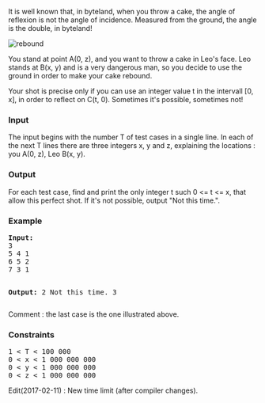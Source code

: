 <p>It is well known that, in byteland, when you throw a cake, the angle of reflexion is not the angle of incidence. Measured from the ground, the angle is the double, in byteland!</p>
<p><img title="rebound" src="../../content/francky:rebound-fig2" alt="rebound"></p>
<p>You stand at point A(0, z), and you want to throw a cake in Leo's face. Leo stands at B(x, y) and is a very dangerous man, so you decide to use the ground in order to make your cake rebound.</p>
<p>Your shot is precise only if you can use an integer value t in the intervall [0, x], in order to reflect on C(t, 0). Sometimes it's possible, sometimes not!</p>
<h3>Input</h3>
<p>The input begins with the number T of test cases in a single line. In each of the next T lines there are three integers x, y and z, explaining the locations : you A(0, z), Leo B(x, y).</p>
<h3>Output</h3>
<p>For each test case, find and print the only integer t such 0 &lt;= t &lt;= x, that allow this perfect shot. If it's not possible, output "Not this time.".</p>
<h3>Example</h3>
<pre><strong>Input:</strong>
3
5 4 1
6 5 2
7 3 1

<strong>Output:</strong>
2
Not this time.
3
</pre>
<p>Comment : the last case is the one illustrated above.</p>
<h3>Constraints</h3>
<pre>1 &lt; T &lt; 100 000
0 &lt; x &lt; 1 000 000 000
0 &lt; y &lt; 1 000 000 000
0 &lt; z &lt; 1 000 000 000</pre>

<p>
Edit(2017-02-11) : New time limit (after compiler changes). 
</p>